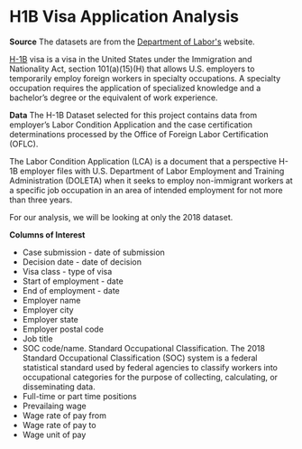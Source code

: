 # H1B Visa Application Analysis

**Source**
The datasets are from the [Department of Labor's](https://www.foreignlaborcert.doleta.gov/performancedata.cfm#dis) website.

[H-1B](https://en.wikipedia.org/wiki/H-1B_visa) visa is a visa in the United States under the Immigration and Nationality Act, section 101(a)(15)(H) that allows U.S. employers to temporarily employ foreign workers in specialty occupations. A specialty occupation requires the application of specialized knowledge and a bachelor’s degree or the equivalent of work experience. 

**Data**
The H-1B Dataset selected for this project contains data from employer’s Labor Condition Application and the case certification determinations processed by the Office of Foreign Labor Certification (OFLC). 

The Labor Condition Application (LCA) is a document that a perspective H-1B employer files with U.S. Department of Labor Employment and Training Administration (DOLETA) when it seeks to employ non-immigrant workers at a specific job occupation in an area of intended employment for not more than three years. 

For our analysis, we will be looking at only the 2018 dataset. 

**Columns of Interest**
- Case submission - date of submission
- Decision date - date of decision
- Visa class - type of visa
- Start of employment - date
- End of employment - date
- Employer name
- Employer city
- Employer state
- Employer postal code
- Job title
- SOC code/name.
    Standard Occupational Classification. The 2018 Standard Occupational Classification (SOC) system is a federal statistical standard used by federal agencies to classify workers into occupational categories for the purpose of collecting, calculating, or disseminating data.
- Full-time or part time positions
- Prevailaing wage
- Wage rate of pay from
- Wage rate of pay to
- Wage unit of pay 
